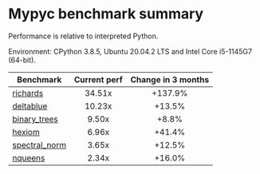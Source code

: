 # Mypyc benchmark summary

Performance is relative to interpreted Python.

Environment: CPython 3.8.5, Ubuntu 20.04.2 LTS and Intel Core i5-1145G7 (64-bit).

| Benchmark | Current perf | Change in 3 months |
| --- | :---: | :---: |
| [richards](benchmarks/richards.md) | 34.51x | +137.9% |
| [deltablue](benchmarks/deltablue.md) | 10.23x | +13.5% |
| [binary_trees](benchmarks/binary_trees.md) | 9.50x | +8.8% |
| [hexiom](benchmarks/hexiom.md) | 6.96x | +41.4% |
| [spectral_norm](benchmarks/spectral_norm.md) | 3.65x | +12.5% |
| [nqueens](benchmarks/nqueens.md) | 2.34x | +16.0% |
